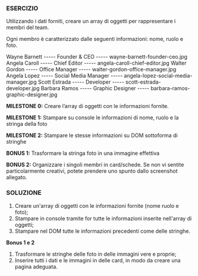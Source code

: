 ### ESERCIZIO
Utilizzando i dati forniti, creare un array di oggetti per rappresentare i membri del team.

Ogni membro è caratterizzato dalle seguenti informazioni: nome, ruolo e foto.

Wayne Barnett -----	Founder & CEO ----- wayne-barnett-founder-ceo.jpg
Angela Caroll -----	Chief Editor ----- angela-caroll-chief-editor.jpg
Walter Gordon -----	Office Manager ----- walter-gordon-office-manager.jpg
Angela Lopez ----- Social Media Manager ----- angela-lopez-social-media-manager.jpg
Scott Estrada -----	Developer ----- scott-estrada-developer.jpg
Barbara Ramos -----	Graphic Designer ----- barbara-ramos-graphic-designer.jpg

**MILESTONE 0:**
Creare l’array di oggetti con le informazioni fornite.

**MILESTONE 1:**
Stampare su console le informazioni di nome, ruolo e la stringa della foto

**MILESTONE 2:**
Stampare le stesse informazioni su DOM sottoforma di stringhe

**BONUS 1:**
Trasformare la stringa foto in una immagine effettiva

**BONUS 2:**
Organizzare i singoli membri in card/schede. Se non vi sentite particolarmente creativi, potete prendere uno spunto dallo screenshot allegato.

### SOLUZIONE  

1. Creare un'array di oggetti con le informazioni fornite (nome ruolo e foto);
2. Stampare in console tramite for tutte le informazioni inserite nell'array di oggetti;
3. Stampare nel DOM tutte le informazioni precedenti come delle stringhe.

**Bonus 1 e 2**
1. Trasformare le stringhe delle foto in delle immagini vere e proprie;
2. Inserire tutti i dati e le immagini in delle card, in modo da creare una pagina adeguata.